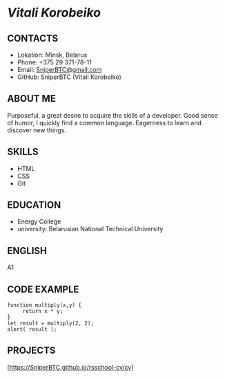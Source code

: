 # ***Vitali Korobeiko***

## **CONTACTS**
 * Lokation: Minsk, Belarus
 * Phone: +375 29 371-78-11
 * Email: SniperBTC@gmail.com
 * GitHub: SniperBTC (Vitali Korobeiko)

## **ABOUT ME**
Purposeful, a great desire to acquire the skills of a developer. Good sense of humor, I quickly find a common language. Eagerness to learn and discover new things.

## **SKILLS**
 * HTML
 * CSS
 * Git

## **EDUCATION**
* Energy College
* university: Belarusian National Technical University

## **ENGLISH**
A1

## **CODE EXAMPLE**
```
function multiply(x,y) {
     return x * y;
}
let result = multiply(2, 2);
alert( result );
```
## **PROJECTS** 
[https://SniperBTC.github.io/rsschool-cv/cv]






 
 
 


